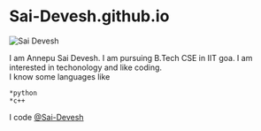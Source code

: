 # Sai-Devesh.github.io

![Sai Devesh](C:\Users\Devesh\Downloads\saidevesh.jpeg)

I am Annepu Sai Devesh. I am pursuing B.Tech CSE in IIT goa. I am interested in techonology and like coding.    
I know some languages like

    *python
    *c++
I code [@Sai-Devesh](https://github.com/Sai-Devesh)

